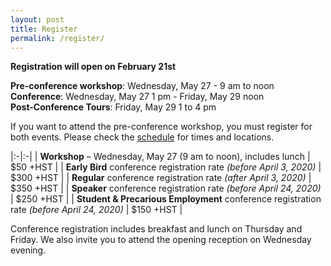 ```yaml
---
layout: post
title: Register
permalink: /register/
---
```

**Registration will open on February 21st**

**Pre-conference workshop**: Wednesday, May 27 - 9 am to noon  
**Conference**: Wednesday, May 27 1 pm - Friday, May 29 noon  
**Post-Conference Tours**: Friday, May 29 1 to 4 pm

If you want to attend the pre-conference workshop, you must register for both events. Please check the [schedule](/program/schedule) for times and locations.

|:-|:-|
| **Workshop** – Wednesday, May 27 (9 am to noon), includes lunch | $50 +HST |
| **Early Bird** conference registration rate *(before April 3, 2020)* | $300 +HST |
| **Regular** conference registration rate *(after April 3, 2020)* | $350 +HST |
| **Speaker** conference registration rate *(before April 24, 2020)* | $250 +HST |
| **Student & Precarious Employment** conference registration rate *(before April 24, 2020)* | $150 +HST |

Conference registration includes breakfast and lunch on Thursday and Friday. We also invite you to attend the opening reception on Wednesday evening.
